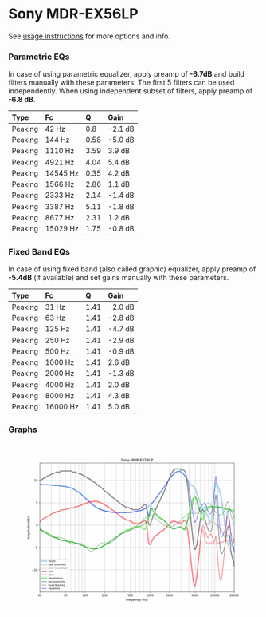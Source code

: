 # Sony MDR-EX56LP
See [usage instructions](https://github.com/jaakkopasanen/AutoEq#usage) for more options and info.

### Parametric EQs
In case of using parametric equalizer, apply preamp of **-6.7dB** and build filters manually
with these parameters. The first 5 filters can be used independently.
When using independent subset of filters, apply preamp of **-6.8 dB**.

| Type    | Fc       |    Q | Gain    |
|:--------|:---------|:-----|:--------|
| Peaking | 42 Hz    | 0.8  | -2.1 dB |
| Peaking | 144 Hz   | 0.58 | -5.0 dB |
| Peaking | 1110 Hz  | 3.59 | 3.9 dB  |
| Peaking | 4921 Hz  | 4.04 | 5.4 dB  |
| Peaking | 14545 Hz | 0.35 | 4.2 dB  |
| Peaking | 1566 Hz  | 2.86 | 1.1 dB  |
| Peaking | 2333 Hz  | 2.14 | -1.4 dB |
| Peaking | 3387 Hz  | 5.11 | -1.8 dB |
| Peaking | 8677 Hz  | 2.31 | 1.2 dB  |
| Peaking | 15029 Hz | 1.75 | -0.8 dB |

### Fixed Band EQs
In case of using fixed band (also called graphic) equalizer, apply preamp of **-5.4dB**
(if available) and set gains manually with these parameters.

| Type    | Fc       |    Q | Gain    |
|:--------|:---------|:-----|:--------|
| Peaking | 31 Hz    | 1.41 | -2.0 dB |
| Peaking | 63 Hz    | 1.41 | -2.8 dB |
| Peaking | 125 Hz   | 1.41 | -4.7 dB |
| Peaking | 250 Hz   | 1.41 | -2.9 dB |
| Peaking | 500 Hz   | 1.41 | -0.9 dB |
| Peaking | 1000 Hz  | 1.41 | 2.6 dB  |
| Peaking | 2000 Hz  | 1.41 | -1.3 dB |
| Peaking | 4000 Hz  | 1.41 | 2.0 dB  |
| Peaking | 8000 Hz  | 1.41 | 4.3 dB  |
| Peaking | 16000 Hz | 1.41 | 5.0 dB  |

### Graphs
![](./Sony%20MDR-EX56LP.png)